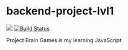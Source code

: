 # backend-project-lvl1
<a href="https://codeclimate.com/github/irinik/backend-project-lvl1/maintainability"><img src="https://api.codeclimate.com/v1/badges/52bf695e3cdd8d8f33cc/maintainability" /></a>
<a href="https://travis-ci.org/irinik/backend-project-lvl1.svg?branch=master"><img src="https://travis-ci.org/irinik/backend-project-lvl1.svg?branch=master" alt="Build Status" /></a>



Project Brain Games is my learning JavaScript


